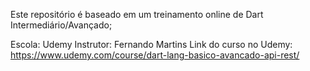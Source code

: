 Este repositório é baseado em um treinamento online de Dart Intermediário/Avançado;

Escola: Udemy
Instrutor: Fernando Martins
Link do curso no Udemy: https://www.udemy.com/course/dart-lang-basico-avancado-api-rest/
